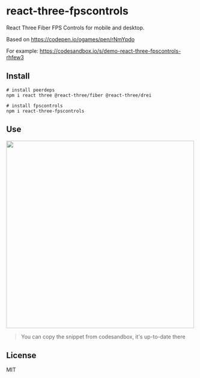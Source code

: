 # react-three-fpscontrols

React Three Fiber FPS Controls for mobile and desktop.

Based on https://codepen.io/ogames/pen/rNmYpdo

For example: https://codesandbox.io/s/demo-react-three-fpscontrols-rhfew3

## Install

```
# install peerdeps
npm i react three @react-three/fiber @react-three/drei

# install fpscontrols
npm i react-three-fpscontrols
```

## Use

<img width="500" src="https://user-images.githubusercontent.com/7658554/155987568-5f788656-990c-470d-95c9-068890ad5233.png" />

> You can copy the snippet from codesandbox, it's up-to-date there

## License

MIT
